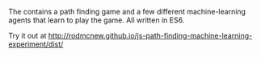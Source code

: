 The contains a path finding game and a few different machine-learning agents that learn to play the game. All written in ES6.

Try it out at http://rodmcnew.github.io/js-path-finding-machine-learning-experiment/dist/

